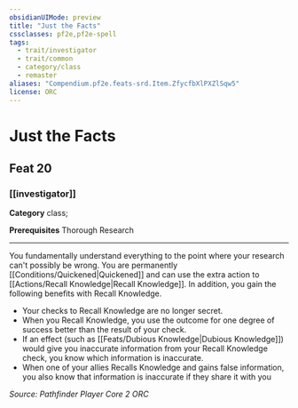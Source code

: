 ```yaml
---
obsidianUIMode: preview
title: "Just the Facts"
cssclasses: pf2e,pf2e-spell
tags:
  - trait/investigator
  - trait/common
  - category/class
  - remaster
aliases: "Compendium.pf2e.feats-srd.Item.ZfycfbXlPXZlSqw5"
license: ORC
---
```

# Just the Facts
## Feat 20
### [[investigator]]

**Category** class; 



**Prerequisites** Thorough Research
* * *
You fundamentally understand everything to the point where your research can't possibly be wrong. You are permanently [[Conditions/Quickened|Quickened]] and can use the extra action to [[Actions/Recall Knowledge|Recall Knowledge]]. In addition, you gain the following benefits with Recall Knowledge.

*   Your checks to Recall Knowledge are no longer secret.
*   When you Recall Knowledge, you use the outcome for one degree of success better than the result of your check.
*   If an effect (such as [[Feats/Dubious Knowledge|Dubious Knowledge]]) would give you inaccurate information from your Recall Knowledge check, you know which information is inaccurate.
*   When one of your allies Recalls Knowledge and gains false information, you also know that information is inaccurate if they share it with you

*Source: Pathfinder Player Core 2*
*ORC*